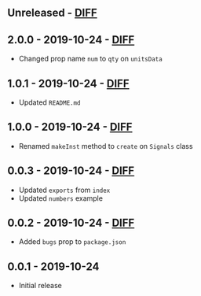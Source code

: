 ## Unreleased - [DIFF](https://github.com/balovbohdan/fwd-ann/compare/v2.0.0...HEAD)

## 2.0.0 - 2019-10-24 - [DIFF](https://github.com/balovbohdan/fwd-ann/compare/v1.0.1...v2.0.0)
- Changed prop name `num` to `qty` on `unitsData`

## 1.0.1 - 2019-10-24 - [DIFF](https://github.com/balovbohdan/fwd-ann/compare/v1.0.0...v1.0.1)
- Updated `README.md`

## 1.0.0 - 2019-10-24 - [DIFF](https://github.com/balovbohdan/fwd-ann/compare/v0.0.3...v1.0.0)
- Renamed `makeInst` method to `create` on `Signals` class

## 0.0.3 - 2019-10-24 - [DIFF](https://github.com/balovbohdan/fwd-ann/compare/v0.0.2...v0.0.3)
- Updated `exports` from `index`
- Updated `numbers` example

## 0.0.2 - 2019-10-24 - [DIFF](https://github.com/balovbohdan/fwd-ann/compare/v0.0.1...v0.0.2)
- Added `bugs` prop to `package.json`

## 0.0.1 - 2019-10-24
- Initial release
